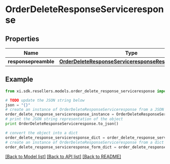 # OrderDeleteResponseServiceresponse


## Properties

Name | Type | Description | Notes
------------ | ------------- | ------------- | -------------
**responsepreamble** | [**OrderDeleteResponseServiceresponseResponsepreamble**](OrderDeleteResponseServiceresponseResponsepreamble.md) |  | [optional] 

## Example

```python
from xi.sdk.resellers.models.order_delete_response_serviceresponse import OrderDeleteResponseServiceresponse

# TODO update the JSON string below
json = "{}"
# create an instance of OrderDeleteResponseServiceresponse from a JSON string
order_delete_response_serviceresponse_instance = OrderDeleteResponseServiceresponse.from_json(json)
# print the JSON string representation of the object
print OrderDeleteResponseServiceresponse.to_json()

# convert the object into a dict
order_delete_response_serviceresponse_dict = order_delete_response_serviceresponse_instance.to_dict()
# create an instance of OrderDeleteResponseServiceresponse from a dict
order_delete_response_serviceresponse_form_dict = order_delete_response_serviceresponse.from_dict(order_delete_response_serviceresponse_dict)
```
[[Back to Model list]](../README.md#documentation-for-models) [[Back to API list]](../README.md#documentation-for-api-endpoints) [[Back to README]](../README.md)


